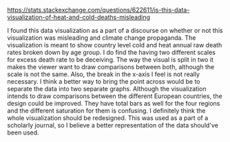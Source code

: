 https://stats.stackexchange.com/questions/622611/is-this-data-visualization-of-heat-and-cold-deaths-misleading

I found this data visualization as a part of a discourse on whether or not this visualization was misleading and climate change propaganda. The visualization is meant to show country level cold and heat annual raw death rates broken down by age group. I do find the having two different scales for excess death rate to be deceiving. The way the visual is split in two it makes the viewer want to draw comparisons between both, although the scale is not the same. Also, the break in the x-axis I feel is not really necessary. I think a better way to bring the point across would be to separate the data into two separate graphs. Although the visualization intends to draw comparisons between the different European countries, the design could be improved. They have total bars as well for the four regions and the different saturation for them is confusing. I definitely think the whole visualization should be redesigned. This was used as a part of a scholarly journal, so I believe a better representation of the data should've been used.

